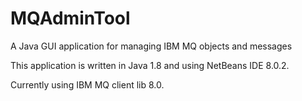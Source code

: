 # MQAdminTool

A Java GUI application for managing IBM MQ objects and messages

This application is written in Java 1.8 and using NetBeans IDE 8.0.2.

Currently using IBM MQ client lib 8.0.


